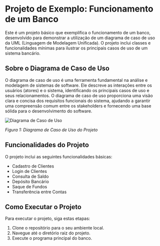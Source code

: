 # Projeto de Exemplo: Funcionamento de um Banco

Este é um projeto básico que exemplifica o funcionamento de um banco, desenvolvido para demonstrar a utilização de um diagrama de caso de uso da UML (Linguagem de Modelagem Unificada). O projeto inclui classes e funcionalidades mínimas para ilustrar os principais casos de uso de um sistema bancário.

## Sobre o Diagrama de Caso de Uso

O diagrama de caso de uso é uma ferramenta fundamental na análise e modelagem de sistemas de software. Ele descreve as interações entre os usuários (atores) e o sistema, identificando os principais casos de uso e seus relacionamentos. O diagrama de caso de uso proporciona uma visão clara e concisa dos requisitos funcionais do sistema, ajudando a garantir uma compreensão comum entre os stakeholders e fornecendo uma base sólida para o desenvolvimento do software.

![Diagrama de Caso de Uso](./resources/UML.png)

*Figura 1: Diagrama de Caso de Uso do Projeto*

## Funcionalidades do Projeto

O projeto inclui as seguintes funcionalidades básicas:

- Cadastro de Clientes
- Login de Clientes
- Consulta de Saldo
- Depósito Bancário
- Saque de Fundos
- Transferência entre Contas

## Como Executar o Projeto

Para executar o projeto, siga estas etapas:

1. Clone o repositório para o seu ambiente local.
2. Navegue até o diretório raiz do projeto.
3. Execute o programa principal do banco.
